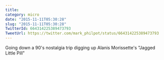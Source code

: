 ```yaml
---
title: 
category: micro
date: "2015-11-11T05:30:28"
slug: "2015-11-11T05:30:28"
TwitterId: 664314225389473793
TweetUrl: https://twitter.com/mark_philpot/status/664314225389473793
---
```


Going down a 90's nostalgia trip digging up Alanis Morissette's "Jagged Little
Pill"
